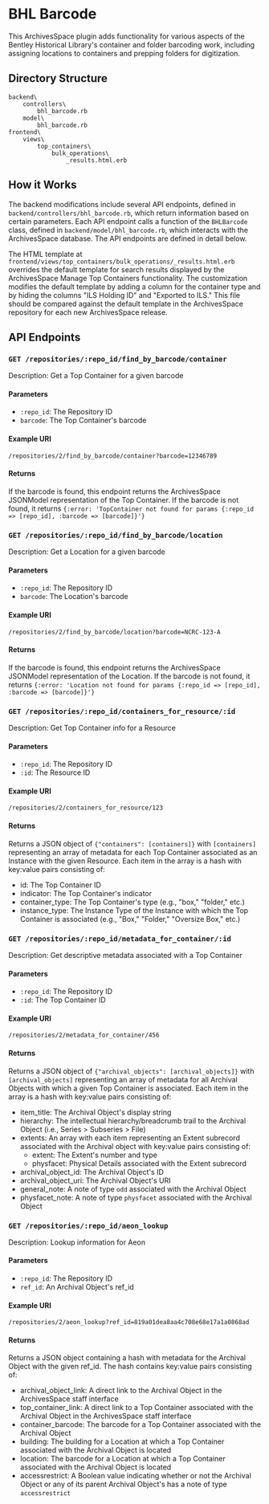 # BHL Barcode
This ArchivesSpace plugin adds functionality for various aspects of the Bentley Historical Library's container and folder barcoding work, including assigning locations to containers and prepping folders for digitization.

## Directory Structure
    backend\
        controllers\
            bhl_barcode.rb
        model\
            bhl_barcode.rb
    frontend\
        views\
            top_containers\
                bulk_operations\
                    _results.html.erb

## How it Works
The backend modifications include several API endpoints, defined in `backend/controllers/bhl_barcode.rb`, which return information based on certain parameters. Each API endpoint calls a function of the `BHLBarcode` class, defined in `backend/model/bhl_barcode.rb`, which interacts with the ArchivesSpace database. The API endpoints are defined in detail below.

The HTML template at `frontend/views/top_containers/bulk_operations/_results.html.erb` overrides the default template for search results displayed by the ArchivesSpace Manage Top Containers functionality. The customization modifies the default template by adding a column for the container type and by hiding the columns "ILS Holding ID" and "Exported to ILS." This file should be compared against the default template in the ArchivesSpace repository for each new ArchivesSpace release.

## API Endpoints

### `GET /repositories/:repo_id/find_by_barcode/container`
Description: Get a Top Container for a given barcode

#### Parameters
* `:repo_id`: The Repository ID
* `barcode`: The Top Container's barcode

#### Example URI
`/repositories/2/find_by_barcode/container?barcode=12346789`

#### Returns
If the barcode is found, this endpoint returns the ArchivesSpace JSONModel representation of the Top Container. If the barcode is not found, it returns `{:error: 'TopContainer not found for params {:repo_id => [repo_id], :barcode => [barcode]}'}`

### `GET /repositories/:repo_id/find_by_barcode/location`
Description: Get a Location for a given barcode

#### Parameters
* `:repo_id`: The Repository ID
* `barcode`: The Location's barcode

#### Example URI
`/repositories/2/find_by_barcode/location?barcode=NCRC-123-A`

#### Returns
If the barcode is found, this endpoint returns the ArchivesSpace JSONModel representation of the Location. If the barcode is not found, it returns `{:error: 'Location not found for params {:repo_id => [repo_id], :barcode => [barcode]}'}`

### `GET /repositories/:repo_id/containers_for_resource/:id`
Description: Get Top Container info for a Resource

#### Parameters
* `:repo_id`: The Repository ID
* `:id`: The Resource ID

#### Example URI
`/repositories/2/containers_for_resource/123`

#### Returns
Returns a JSON object of `{"containers": [containers]}` with `[containers]` representing an array of metadata for each Top Container associated as an Instance with the given Resource. Each item in the array is a hash with key:value pairs consisting of:

* id: The Top Container ID
* indicator: The Top Container's indicator
* container_type: The Top Container's type (e.g., "box," "folder," etc.)
* instance_type: The Instance Type of the Instance with which the Top Container is associated (e.g., "Box," "Folder," "Oversize Box," etc.)

### `GET /repositories/:repo_id/metadata_for_container/:id`
Description: Get descriptive metadata associated with a Top Container

#### Parameters
* `:repo_id`: The Repository ID
* `:id`: The Top Container ID

#### Example URI
`/repositories/2/metadata_for_container/456`

#### Returns
Returns a JSON object of `{"archival_objects": [archival_objects]}` with `[archival_objects]` representing an array of metadata for all Archival Objects with which a given Top Container is associated. Each item in the array is a hash with key:value pairs consisting of:

* item_title: The Archival Object's display string
* hierarchy: The intellectual hierarchy/breadcrumb trail to the Archival Object (i.e., Series > Subseries > File)
* extents: An array with each item representing an Extent subrecord associated with the Archival object with key:value pairs consisting of:
  * extent: The Extent's number and type
  * physfacet: Physical Details associated with the Extent subrecord
* archival_object_id: The Archival Object's ID
* archival_object_uri: The Archival Object's URI
* general_note: A note of type `odd` associated with the Archival Object
* physfacet_note: A note of type `physfacet` associated with the Archival Object

### `GET /repositories/:repo_id/aeon_lookup`
Description: Lookup information for Aeon

#### Parameters
* `:repo_id`: The Repository ID
* `ref_id`: An Archival Object's ref_id

#### Example URI
`/repositories/2/aeon_lookup?ref_id=819a01dea8aa4c708e68e17a1a0868ad`

#### Returns
Returns a JSON object containing a hash with metadata for the Archival Object with the given ref_id. The hash contains key:value pairs consisting of:

* archival_object_link: A direct link to the Archival Object in the ArchivesSpace staff interface
* top_container_link: A direct link to a Top Container associated with the Archival Object in the ArchivesSpace staff interface
* container_barcode: The barcode for a Top Container associated with the Archival Object 
* building: The building for a Location at which a Top Container associated with the Archival Object is located
* location: The barcode for a Location at which a Top Container associated with the Archival Object is located
* accessrestrict: A Boolean value indicating whether or not the Archival Object or any of its parent Archival Object's has a note of type `accessrestrict`